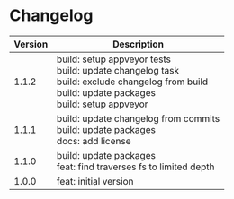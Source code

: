 # Changelog

| Version | Description |
| - | - |
| 1.1.2 | build: setup appveyor tests <br> build: update changelog task <br> build: exclude changelog from build <br> build: update packages <br> build: setup appveyor <br> |
| 1.1.1 | build: update changelog from commits <br> build: update packages <br> docs: add license <br> |
| 1.1.0 | build: update packages <br> feat: find traverses fs to limited depth <br> |
| 1.0.0 | feat: initial version |
